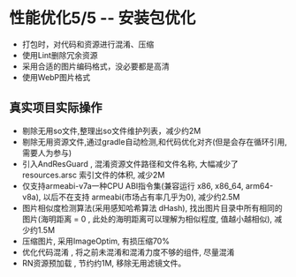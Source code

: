 # 性能优化5/5 -- 安装包优化

* 打包时，对代码和资源进行混淆、压缩
* 使用Lint删除冗余资源
* 采用合适的图片编码格式，没必要都是高清
* 使用WebP图片格式

## 真实项目实际操作
* 剔除无用so文件,整理出so文件维护列表，减少约2M
* 剔除无用资源文件,通过gradle自动检测,和代码优化对齐(但是会存在循环引用, 需要人为参与)
* 引入AndResGuard , 混淆资源文件路径和文件名称, 大幅减少了resources.arsc 索引文件的体积, 减少2M
* 仅支持armeabi-v7a一种CPU ABI指令集(兼容运行 x86, x86_64, arm64-v8a), 以后不在支持 armeabi(市场占有率几乎为0), 减少约2.5M
* 图片相似度检测算法(采用感知哈希算法 dHash), 找出图片目录中所有相同的图片(海明距离 = 0 , 此处的海明距离可以理解为相似程度, 值越小越相似), 减少约1.5M
* 压缩图片, 采用ImageOptim, 有损压缩70%
* 优化代码混淆 , 将之前未混淆和混淆力度不够的组件, 尽量混淆
* RN资源预加载 , 节约约1M, 移除无用滤镜文件。